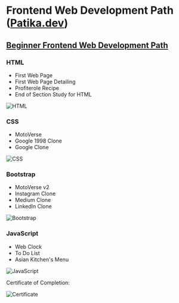 # Frontend Web Development Path ([Patika.dev](https://academy.patika.dev/))

## [Beginner Frontend Web Development Path](https://academy.patika.dev/tr/paths/baslangic-seviye-frontend-web-development-patikasi)

### HTML

- First Web Page
- First Web Page Detailing
- Profiterole Recipe
- End of Section Study for HTML

![HTML](https://i.ibb.co/bQxVzVN/HTML.gif)

### CSS

- MotoVerse 
- Google 1998 Clone
- Google Clone

![CSS](https://i.ibb.co/1fj71w7/CSS.gif)

### Bootstrap

- MotoVerse v2
- Instagram Clone
- Medium Clone
- LinkedIn Clone

![Bootstrap](https://i.ibb.co/4FMSb65/Bootstrap.gif)

### JavaScript

- Web Clock
- To Do List
- Asian Kitchen's Menu

![JavaScript](https://i.ibb.co/tptjwsx/Java-Script.gif)

Certificate of Completion:

![Certificate](https://i.hizliresim.com/cwdgmiu.jpg)
